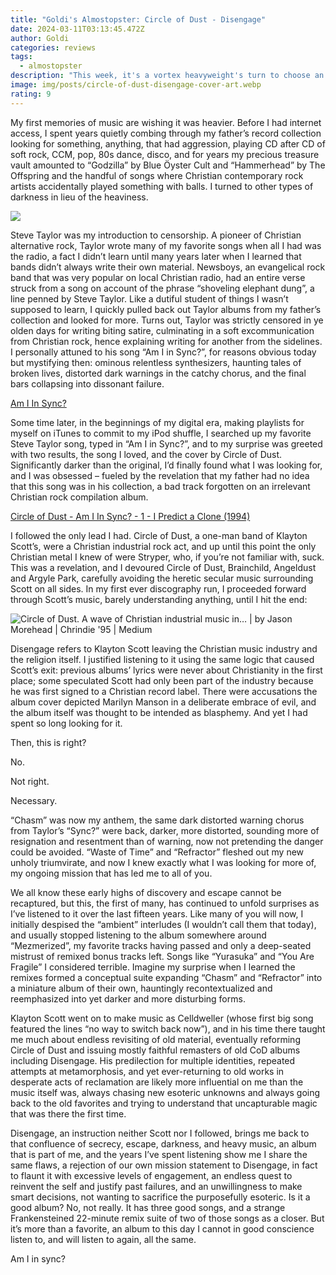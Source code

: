 ```yaml
---
title: "Goldi's Almostopster: Circle of Dust - Disengage"
date: 2024-03-11T03:13:45.472Z
author: Goldi
categories: reviews
tags:
  - almostopster
description: "This week, it's a vortex heavyweight's turn to choose an album "
image: img/posts/circle-of-dust-disengage-cover-art.webp
rating: 9
---
```

<!--StartFragment-->

My first memories of music are wishing it was heavier. Before I had internet access, I spent years quietly combing through my father’s record collection looking for something, anything, that had aggression, playing CD after CD of soft rock, CCM, pop, 80s dance, disco, and for years my precious treasure vault amounted to “Godzilla” by Blue Öyster Cult and “Hammerhead” by The Offspring and the handful of songs where Christian contemporary rock artists accidentally played something with balls. I turned to other types of darkness in lieu of the heaviness.

![](https://e.snmc.io/i/600/w/f4a2dd5a8554674eb8c51d778fe45e75/3397441/circle-of-dust-disengage-Cover-Art.jpg)

<!--StartFragment-->

Steve Taylor was my introduction to censorship. A pioneer of Christian alternative rock, Taylor wrote many of my favorite songs when all I had was the radio, a fact I didn’t learn until many years later when I learned that bands didn’t always write their own material. Newsboys, an evangelical rock band that was very popular on local Christian radio, had an entire verse struck from a song on account of the phrase “shoveling elephant dung”, a line penned by Steve Taylor. Like a dutiful student of things I wasn’t supposed to learn, I quickly pulled back out Taylor albums from my father’s collection and looked for more. Turns out, Taylor was strictly censored in ye olden days for writing biting satire, culminating in a soft excommunication from Christian rock, hence explaining writing for another from the sidelines. I personally attuned to his song “Am I in Sync?”, for reasons obvious today but mystifying then: ominous relentless synthesizers, haunting tales of broken lives, distorted dark warnings in the catchy chorus, and the final bars collapsing into dissonant failure. 

[Am I In Sync?](https://www.youtube.com/watch?v=Upv6qKGowhs)

Some time later, in the beginnings of my digital era, making playlists for myself on iTunes to commit to my iPod shuffle, I searched up my favorite Steve Taylor song, typed in “Am I in Sync?”, and to my surprise was greeted with two results, the song I loved, and the cover by Circle of Dust. Significantly darker than the original, I’d finally found what I was looking for, and I was obsessed – fueled by the revelation that my father had no idea that this song was in his collection, a bad track forgotten on an irrelevant Christian rock compilation album.

[Circle of Dust - Am I In Sync? - 1 - I Predict a Clone (1994)](https://www.youtube.com/watch?v=GP15qu-CjDQ)

I followed the only lead I had. Circle of Dust, a one-man band of Klayton Scott’s, were a Christian industrial rock act, and up until this point the only Christian metal I knew of were Stryper, who, if you’re not familiar with, suck. This was a revelation, and I devoured Circle of Dust, Brainchild, Angeldust and Argyle Park, carefully avoiding the heretic secular music surrounding Scott on all sides. In my first ever discography run, I proceeded forward through Scott’s music, barely understanding anything, until I hit the end:

![Circle of Dust. A wave of Christian industrial music in… | by Jason  Morehead | Chrindie '95 | Medium](https://miro.medium.com/v2/resize:fit:700/1*MjDmo1hkxQy0UPsHYS4JHw.jpeg)

Disengage refers to Klayton Scott leaving the Christian music industry and the religion itself. I justified listening to it using the same logic that caused Scott’s exit: previous albums’ lyrics were never about Christianity in the first place; some speculated Scott had only been part of the industry because he was first signed to a Christian record label. There were accusations the album cover depicted Marilyn Manson in a deliberate embrace of evil, and the album itself was thought to be intended as blasphemy. And yet I had spent so long looking for it.

Then, this is right? 

No. 

Not right. 

Necessary.

“Chasm” was now my anthem, the same dark distorted warning chorus from Taylor’s “Sync?” were back, darker, more distorted, sounding more of resignation and resentment than of warning, now not pretending the danger could be avoided. “Waste of Time” and “Refractor” fleshed out my new unholy triumvirate, and now I knew exactly what I was looking for more of, my ongoing mission that has led me to all of you. 

We all know these early highs of discovery and escape cannot be recaptured, but this, the first of many, has continued to unfold surprises as I’ve listened to it over the last fifteen years. Like many of you will now, I initially despised the “ambient” interludes (I wouldn’t call them that today), and usually stopped listening to the album somewhere around “Mezmerized”, my favorite tracks having passed and only a deep-seated mistrust of remixed bonus tracks left. Songs like “Yurasuka” and “You Are Fragile” I considered terrible. Imagine my surprise when I learned the remixes formed a conceptual suite expanding “Chasm” and “Refractor” into a miniature album of their own, hauntingly recontextualized and reemphasized into yet darker and more disturbing forms. 

Klayton Scott went on to make music as Celldweller (whose first big song featured the lines “no way to switch back now”), and in his time there taught me much about endless revisiting of old material, eventually reforming Circle of Dust and issuing mostly faithful remasters of old CoD albums including Disengage. His predilection for multiple identities, repeated attempts at metamorphosis, and yet ever-returning to old works in desperate acts of reclamation are likely more influential on me than the music itself was, always chasing new esoteric unknowns and always going back to the old favorites and trying to understand that uncapturable magic that was there the first time. 

Disengage, an instruction neither Scott nor I followed, brings me back to that confluence of secrecy, escape, darkness, and heavy music, an album that is part of me, and the years I’ve spent listening show me I share the same flaws, a rejection of our own mission statement to Disengage, in fact to flaunt it with excessive levels of engagement, an endless quest to reinvent the self and justify past failures, and an unwillingness to make smart decisions, not wanting to sacrifice the purposefully esoteric. Is it a good album? No, not really. It has three good songs, and a strange Frankensteined 22-minute remix suite of two of those songs as a closer. But it’s more than a favorite, an album to this day I cannot in good conscience listen to, and will listen to again, all the same.

Am I in sync?

<!--EndFragment-->

<!--EndFragment-->